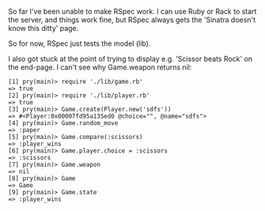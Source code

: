 So far I've been unable to make RSpec work. I can use Ruby or Rack to start the server, and things work fine, but RSpec always gets the 'Sinatra doesn't know this ditty' page.

So for now, RSpec just tests the model (lib).


I also got stuck at the point of trying to display e.g. 'Scissor beats Rock' on the end-page. I can't see why Game.weapon returns nil:

```
[1] pry(main)> require './lib/game.rb'                                                                                         
=> true
[2] pry(main)> require './lib/player.rb'                                                                                       
=> true
[3] pry(main)> Game.create(Player.new('sdfs'))                                                                                 
=> #<Player:0x00007fd95a135ed0 @choice="", @name="sdfs">
[4] pry(main)> Game.random_move                                                                                                
=> :paper
[5] pry(main)> Game.compare(:scissors)                                                                                         
=> :player_wins
[6] pry(main)> Game.player.choice = :scissors                                                                                  
=> :scissors
[7] pry(main)> Game.weapon                                                                                                     
=> nil
[8] pry(main)> Game                                                                                                            
=> Game
[9] pry(main)> Game.state                                                                                                      
=> :player_wins
```
